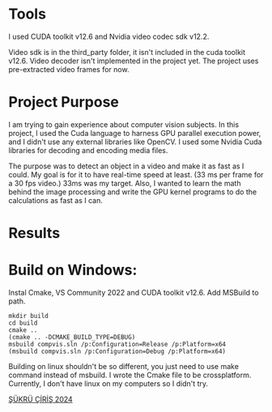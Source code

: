 # Tools

I used CUDA toolkit v12.6 and Nvidia video codec sdk v12.2.

Video sdk is in the third_party folder, it isn't included in the cuda toolkit v12.6. Video decoder isn't implemented in the project yet. The project uses pre-extracted video frames for now.

# Project Purpose

I am trying to gain experience about computer vision subjects. In this project, I used the Cuda language to harness GPU parallel execution power, and I didn't use any external libraries like OpenCV. I used some Nvidia Cuda libraries for decoding and encoding media files.

The purpose was to detect an object in a video and make it as fast as I could. My goal is for it to have real-time speed at least. (33 ms per frame for a 30 fps video.) 33ms was my target. Also, I wanted to learn the math behind the image processing and write the GPU kernel programs to do the calculations as fast as I can.

# Results

# Build on Windows:

Instal Cmake, VS Community 2022 and CUDA toolkit v12.6. Add MSBuild to path.

```
mkdir build
cd build
cmake .. 
(cmake .. -DCMAKE_BUILD_TYPE=DEBUG)
msbuild compvis.sln /p:Configuration=Release /p:Platform=x64 
(msbuild compvis.sln /p:Configuration=Debug /p:Platform=x64)
```

Building on linux shouldn't be so different, you just need to use make command instead of msbuild. I wrote the Cmake file to be crossplatform. Currently, I don't have linux on my computers so I didn't try.

[ŞÜKRÜ ÇİRİŞ 2024](https://sukruciris.github.io)